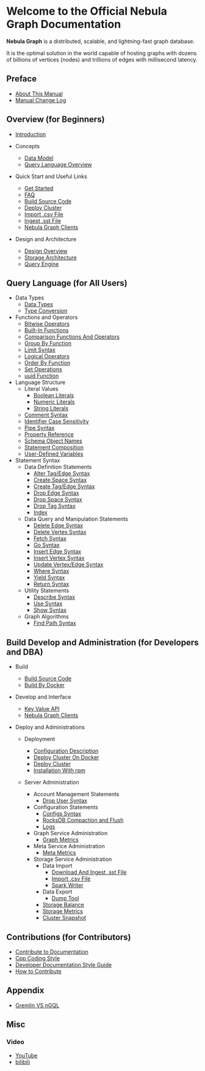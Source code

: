 # Welcome to the Official Nebula Graph Documentation

**Nebula Graph** is a distributed, scalable, and lightning-fast graph database.

It is the optimal solution in the world capable of hosting graphs with dozens of billions of vertices (nodes) and trillions of edges with millisecond latency.

## Preface

* [About This Manual](0.about-this-manual.md)
* [Manual Change Log](CHANGELOG.md)

## Overview (for Beginners)

* [Introduction](1.overview/0.introduction.md)
* Concepts
  * [Data Model](1.overview/1.concepts/1.data-model.md)
  * [Query Language Overview](1.overview/1.concepts/2.nGQL-overview.md)
* Quick Start and Useful Links
  * [Get Started](1.overview/2.quick-start/1.get-started.md)
  * [FAQ](1.overview/2.quick-start/2.FAQ.md)
  * [Build Source Code](3.build-develop-and-administration/1.build/1.build-source-code.md)
  * [Deploy Cluster](3.build-develop-and-administration/3.deploy-and-administrations/deployment/deploy-cluster.md)
  * [Import .csv File](3.build-develop-and-administration/3.deploy-and-administrations/server-administration/storage-service-administration/data-import/import-csv-file.md)
  * [Ingest .sst File](3.build-develop-and-administration/3.deploy-and-administrations/server-administration/storage-service-administration/data-import/download-and-ingest-sst-file.md)
  * [Nebula Graph Clients](1.overview/2.quick-start/3.supported-clients.md)


* Design and Architecture
  * [Design Overview](1.overview/3.design-and-architecture/1.design-and-architecture.md)
  * [Storage Architecture](1.overview/3.design-and-architecture/2.storage-design.md)
  * [Query Engine](1.overview/3.design-and-architecture/3.query-engine.md)

## Query Language (for All Users)

* Data Types
  * [Data Types](2.query-language/1.data-types/data-types.md)
  * [Type Conversion](2.query-language/1.data-types/type-conversion.md)
* Functions and Operators
  * [Bitwise Operators](2.query-language/2.functions-and-operators/bitwise-operators.md)
  * [Built-In Functions](2.query-language/2.functions-and-operators/built-in-functions.md)
  * [Comparison Functions And Operators](2.query-language/2.functions-and-operators/comparison-functions-and-operators.md)
  * [Group By Function](2.query-language/2.functions-and-operators/group-by-function.md)
  * [Limit Syntax](2.query-language/2.functions-and-operators/limit-syntax.md)
  * [Logical Operators](2.query-language/2.functions-and-operators/logical-operators.md)
  * [Order By Function](2.query-language/2.functions-and-operators/order-by-function.md)
  * [Set Operations](2.query-language/2.functions-and-operators/set-operations.md)
  * [uuid Function](2.query-language/2.functions-and-operators/uuid.md)
* Language Structure
  * Literal Values
    * [Boolean Literals](2.query-language/3.language-structure/literal-values/boolean-literals.md)
    * [Numeric Literals](2.query-language/3.language-structure/literal-values/numeric-literals.md)
    * [String Literals](2.query-language/3.language-structure/literal-values/string-literals.md)
  * [Comment Syntax](2.query-language/3.language-structure/comment-syntax.md)
  * [Identifier Case Sensitivity](2.query-language/3.language-structure/identifier-case-sensitivity.md)
  * [Pipe Syntax](2.query-language/3.language-structure/pipe-syntax.md)
  * [Property Reference](2.query-language/3.language-structure/property-reference.md)
  * [Schema Object Names](2.query-language/3.language-structure/schema-object-names.md)
  * [Statement Composition](2.query-language/3.language-structure/statement-composition.md)
  * [User-Defined Variables](2.query-language/3.language-structure/user-defined-variables.md)
* Statement Syntax
  * Data Definition Statements
    * [Alter Tag/Edge Syntax](2.query-language/4.statement-syntax/1.data-definition-statements/alter-tag-edge-syntax.md)
    * [Create Space Syntax](2.query-language/4.statement-syntax/1.data-definition-statements/create-space-syntax.md)
    * [Create Tag/Edge Syntax](2.query-language/4.statement-syntax/1.data-definition-statements/create-tag-edge-syntax.md)
    * [Drop Edge Syntax](2.query-language/4.statement-syntax/1.data-definition-statements/drop-edge-syntax.md)
    * [Drop Space Syntax](2.query-language/4.statement-syntax/1.data-definition-statements/drop-space-syntax.md)
    * [Drop Tag Syntax](2.query-language/4.statement-syntax/1.data-definition-statements/drop-tag-syntax.md)
    * [Index](2.query-language/4.statement-syntax/1.data-definition-statements/index.md)
  * Data Query and Manipulation Statements
    * [Delete Edge Syntax](2.query-language/4.statement-syntax/2.data-query-and-manipulation-statements/delete-edge-syntax.md)
    * [Delete Vertex Syntax](2.query-language/4.statement-syntax/2.data-query-and-manipulation-statements/delete-vertex-syntax.md)
    * [Fetch Syntax](2.query-language/4.statement-syntax/2.data-query-and-manipulation-statements/fetch-syntax.md)
    * [Go Syntax](2.query-language/4.statement-syntax/2.data-query-and-manipulation-statements/go-syntax.md)
    * [Insert Edge Syntax](2.query-language/4.statement-syntax/2.data-query-and-manipulation-statements/insert-edge-syntax.md)
    * [Insert Vertex Syntax](2.query-language/4.statement-syntax/2.data-query-and-manipulation-statements/insert-vertex-syntax.md)
    * [Update Vertex/Edge Syntax](2.query-language/4.statement-syntax/2.data-query-and-manipulation-statements/update-vertex-edge-syntax.md)
    * [Where Syntax](2.query-language/4.statement-syntax/2.data-query-and-manipulation-statements/where-syntax.md)
    * [Yield Syntax](2.query-language/4.statement-syntax/2.data-query-and-manipulation-statements/yield-syntax.md)
    * [Return Syntax](2.query-language/4.statement-syntax/2.data-query-and-manipulation-statements/return-syntax.md)
  * Utility Statements
    * [Describe Syntax](2.query-language/4.statement-syntax/3.utility-statements/describe-syntax.md)
    * [Use Syntax](2.query-language/4.statement-syntax/3.utility-statements/use-syntax.md)
    * [Show Syntax](2.query-language/4.statement-syntax/3.utility-statements/show-syntax.md)
  * Graph Algorithms
    * [Find Path Syntax](2.query-language/4.statement-syntax/4.graph-algorithms/find-path-syntax.md)

## Build Develop and Administration (for Developers and DBA)

* Build
  * [Build Source Code](3.build-develop-and-administration/1.build/1.build-source-code.md)
  * [Build By Docker](3.build-develop-and-administration/1.build/2.build-by-docker.md)
* Develop and Interface
  * [Key Value API](3.build-develop-and-administration/2.develop-and-interface/kv-interfaces.md)
  * [Nebula Graph Clients](1.overview/2.quick-start/3.supported-clients.md)

* Deploy and Administrations
  * Deployment
    * [Configuration Description](3.build-develop-and-administration/3.deploy-and-administrations/deployment/configuration-description.md)
    * [Deploy Cluster On Docker](3.build-develop-and-administration/3.deploy-and-administrations/deployment/deploy-cluster-on-docker.md)
    * [Deploy Cluster](3.build-develop-and-administration/3.deploy-and-administrations/deployment/deploy-cluster.md)
    <!-- * [Connect Prometheus](3.build-develop-and-administration/3.deploy-and-administrations/deployment/connect-prometheus.md) -->
    * [Installation With rpm](3.build-develop-and-administration/3.deploy-and-administrations/deployment/install-with-rpm-deb.md)


  * Server Administration
    * Account Management Statements
      * [Drop User Syntax](3.build-develop-and-administration/3.deploy-and-administrations/server-administration/account-management-statements/drop-user-syntax.md)
    * Configuration Statements
      * [Configs Syntax](3.build-develop-and-administration/3.deploy-and-administrations/server-administration/configuration-statements/configs-syntax.md)
      * [RocksDB Compaction and Flush](3.build-develop-and-administration/3.deploy-and-administrations/server-administration/configuration-statements/rocksdb-compaction-flush.md)
      * [Logs](3.build-develop-and-administration/3.deploy-and-administrations/server-administration/configuration-statements/log.md)
    * Graph Service Administration
      * [Graph Metrics](3.build-develop-and-administration/3.deploy-and-administrations/server-administration/graph-service-administration/graph-metrics.md)
    * Meta Service Administration
      * [Meta Metrics](3.build-develop-and-administration/3.deploy-and-administrations/server-administration/meta-service-administration/meta-metrics.md)
    * Storage Service Administration
      * Data Import
        * [Download And Ingest .sst File](3.build-develop-and-administration/3.deploy-and-administrations/server-administration/storage-service-administration/data-import/download-and-ingest-sst-file.md)
        * [Import .csv File](3.build-develop-and-administration/3.deploy-and-administrations/server-administration/storage-service-administration/data-import/import-csv-file.md)
        * [Spark Writer](3.build-develop-and-administration/3.deploy-and-administrations/server-administration/storage-service-administration/data-import/spark-writer.md)
      * Data Export
        * [Dump Tool](3.build-develop-and-administration/3.deploy-and-administrations/server-administration/storage-service-administration/data-export/dump-tool.md)
      * [Storage Balance](3.build-develop-and-administration/3.deploy-and-administrations/server-administration/storage-service-administration/storage-balance.md)
      * [Storage Metrics](3.build-develop-and-administration/3.deploy-and-administrations/server-administration/storage-service-administration/storage-metrics.md)
      * [Cluster Snapshot](3.build-develop-and-administration/3.deploy-and-administrations/server-administration/storage-service-administration/cluster-snapshot.md)

## Contributions (for Contributors)

* [Contribute to Documentation](4.contributions/contribute-to-documentation.md)
* [Cpp Coding Style](4.contributions/cpp-coding-style.md)
* [Developer Documentation Style Guide](4.contributions/developer-documentation-style-guide.md)
* [How to Contribute](4.contributions/how-to-contribute.md)

## Appendix

* [Gremlin VS nGQL](5.appendix/gremlin-ngql.md)

## Misc

### Video

* [YouTube](https://www.youtube.com/channel/UC73V8q795eSEMxDX4Pvdwmw/)
* [bilibili](https://space.bilibili.com/472621355)
